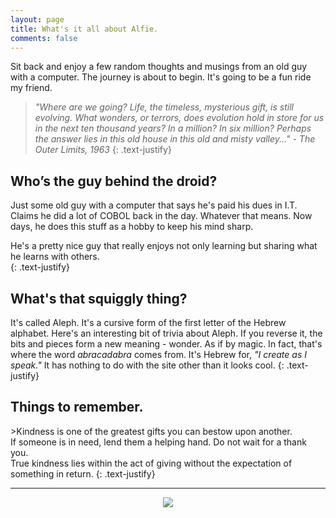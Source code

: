 ```yaml
---
layout: page
title: What's it all about Alfie.
comments: false
---
```

Sit back and enjoy a few random thoughts and musings from an old guy with a computer. The journey is about to begin. It's going to be a fun ride my friend.

> *"Where are we going? Life, the timeless, mysterious gift, is still evolving. What wonders, or terrors, does evolution hold in store for us in the next ten thousand years? In a million? In six million? Perhaps the answer lies in this old house in this old and misty valley..." - The Outer Limits, 1963*
{: .text-justify}

<div class="section-title">
    <h2><span>Who’s the guy behind the droid?</span></h2>
</div>

Just some old guy with a computer that says he's paid his dues in I.T. Claims he did a lot of COBOL back in the day. Whatever that means. Now days, he does this stuff as a hobby to keep his mind sharp.

He's a pretty nice guy that really enjoys not only learning but sharing what he learns with others.
<br/>{: .text-justify}

<div class="section-title">
    <h2><span>What's that squiggly thing?</span></h2>
</div>

It's called Aleph. It's a cursive form of the first letter of the Hebrew alphabet. Here's an interesting bit of trivia about Aleph. If you reverse it, the bits and pieces form a new meaning - wonder. As if by magic. In fact, that's where the word *abracadabra* comes from. It's Hebrew for, *"I create as I speak."* It has nothing to do with the site other than it looks cool.
{: .text-justify}

<div class="section-title">
    <h2><span>Things to remember.</span></h2>
</div>
>Kindness is one of the greatest gifts you can bestow upon another.
<br/>If someone is in need, lend them a helping hand. Do not wait for a thank you.
<br/>True kindness lies within the act of giving without the expectation of something in return.
{: .text-justify}

<hr/>
<!-- <br/> -->

<p align="center" class="pt-4 pb-0">
  <img src="{{site.url}}/assets/images/smartphone-map.jpg">

</p>
